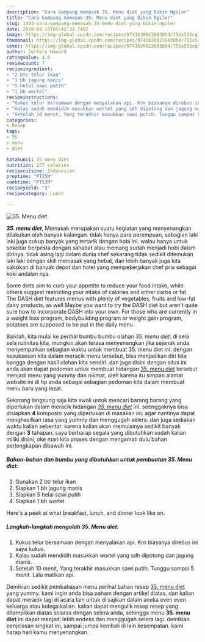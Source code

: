 ```yaml
---
description: "Cara Gampang memasak 35. Menu diet yang Bikin Ngiler"
title: "Cara Gampang memasak 35. Menu diet yang Bikin Ngiler"
slug: 1493-cara-gampang-memasak-35-menu-diet-yang-bikin-ngiler
date: 2020-09-15T05:42:33.748Z
image: https://img-global.cpcdn.com/recipes/9741b399226030b4/751x532cq70/35-menu-diet-foto-resep-utama.jpg
thumbnail: https://img-global.cpcdn.com/recipes/9741b399226030b4/751x532cq70/35-menu-diet-foto-resep-utama.jpg
cover: https://img-global.cpcdn.com/recipes/9741b399226030b4/751x532cq70/35-menu-diet-foto-resep-utama.jpg
author: Jeffery Howard
ratingvalue: 4.6
reviewcount: 7
recipeingredient:
- "2 btr telur ikan"
- "1 bh jagung manis"
- "5 helai sawi putih"
- "1 bh wortel"
recipeinstructions:
- "Kukus telur bersamaan dengan menyalakan api. Krn biasanya direbus ini saya kukus."
- "Kalau sudah mendidih masukkan wortel yang sdh dipotong dan jagung manis."
- "Setelah 10 menit, Yang terakhir masukkan sawi putih. Tunggu sampai 5 menit. Lalu matikan api."
categories:
- Resep
tags:
- 35
- menu
- diet

katakunci: 35 menu diet 
nutrition: 257 calories
recipecuisine: Indonesian
preptime: "PT25M"
cooktime: "PT53M"
recipeyield: "3"
recipecategory: Lunch

---
```



![35. Menu diet](https://img-global.cpcdn.com/recipes/9741b399226030b4/751x532cq70/35-menu-diet-foto-resep-utama.jpg)

<b><i>35. menu diet</i></b>, Memasak merupakan suatu kegiatan yang menyenangkan dilakukan oleh banyak kalangan. tidak hanya para perempuan, sebagian laki laki juga cukup banyak yang tertarik dengan hobi ini. walau hanya untuk sekedar berpesta dengan sahabat atau memang sudah menjadi hobi dalam dirinya. tidak asing lagi dalam dunia chef sekarang tidak sedikit ditemukan laki laki dengan skill memasak yang hebat, dan lebih banyak juga kita saksikan di banyak depot dan hotel yang mempekerjakan chef pria sebagai koki andalan nya.

Some diets aim to curb your appetite to reduce your food intake, while others suggest restricting your intake of calories and either carbs or fat. The DASH diet features menus with plenty of vegetables, fruits and low-fat dairy products, as well Maybe you want to try the DASH diet but aren&#39;t quite sure how to incorporate DASH into your own. For those who are currently in a weight loss program, bodybuilding program or weight gain program, potatoes are supposed to be put in the daily menu.

Baiklah, kita mulai ke perihal bumbu bumbu olahan <i>35. menu diet</i>. di sela sela rutinitas kita, mungkin akan terasa menyenangkan jika sejenak anda menyempatkan sebagian waktu untuk membuat 35. menu diet ini. dengan kesuksesan kita dalam meracik menu tersebut, bisa menjadikan diri kita bangga dengan hasil olahan kita sendiri. dan juga disini dengan situs ini anda akan dapat pedoman untuk membuat hidangan <u>35. menu diet</u> tersebut menjadi menu yang yummy dan nikmat, oleh karena itu simpan alamat website ini di hp anda sebagai sebagian pedoman kita dalam membuat menu baru yang lezat.


Sekarang langsung saja kita awali untuk mencari barang barang yang diperlukan dalam meracik hidangan <u><i>35. menu diet</i></u> ini. seenggaknya bisa disiapkan <b>4</b> komposisi yang diperlukan di masakan ini. agar nantinya dapat menghasilkan rasa yang yummy dan menggugah selera. dan juga sediakan waktu kalian sebentar, karena kalian akan memulainya sedikit banyak dengan <b>3</b> tahapan. saya berharap segala yang dibutuhkan sudah kalian miliki disini, oke mari kita proses dengan mengamati dulu bahan perlengkapan dibawah ini.

<!--inarticleads1-->

##### Bahan-bahan dan bumbu yang dibutuhkan untuk pembuatan 35. Menu diet:

1. Gunakan 2 btr telur ikan
1. Siapkan 1 bh jagung manis
1. Siapkan 5 helai sawi putih
1. Siapkan 1 bh wortel


Here&#39;s a peek at what breakfast, lunch, and dinner look like on. 

<!--inarticleads2-->

##### Langkah-langkah mengolah 35. Menu diet:

1. Kukus telur bersamaan dengan menyalakan api. Krn biasanya direbus ini saya kukus.
1. Kalau sudah mendidih masukkan wortel yang sdh dipotong dan jagung manis.
1. Setelah 10 menit, Yang terakhir masukkan sawi putih. Tunggu sampai 5 menit. Lalu matikan api.




Demikian sedikit pembahasan menu perihal bahan resep <u>35. menu diet</u> yang yummy. kami ingin anda bisa paham dengan artikel diatas, dan kalian dapat meracik lagi di acara lain untuk di sajikan dalam aneka even even keluarga atau kolega kalian. kalian dapat mengulik resep resep yang ditampilkan diatas selaras dengan selera anda, sehingga menu <b>35. menu diet</b> ini dapat menjadi lebih endess dan menggugah selera lagi. demikian penjelasan singkat ini, sampai jumpa kembali di lain kesempatan. kami harap hari kamu menyenangkan.
